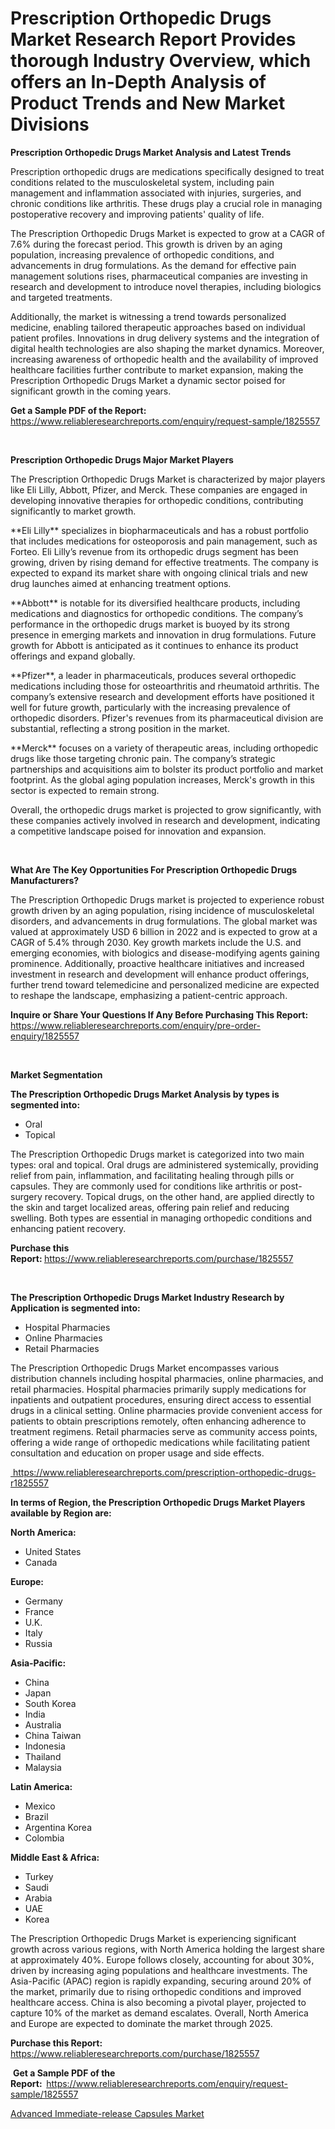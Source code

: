 <p><h1>Prescription Orthopedic Drugs Market Research Report Provides thorough Industry Overview, which offers an In-Depth Analysis of Product Trends and New Market Divisions</h1></p><p><strong>Prescription Orthopedic Drugs Market Analysis and Latest Trends</strong></p>
<p><p>Prescription orthopedic drugs are medications specifically designed to treat conditions related to the musculoskeletal system, including pain management and inflammation associated with injuries, surgeries, and chronic conditions like arthritis. These drugs play a crucial role in managing postoperative recovery and improving patients' quality of life.</p><p>The Prescription Orthopedic Drugs Market is expected to grow at a CAGR of 7.6% during the forecast period. This growth is driven by an aging population, increasing prevalence of orthopedic conditions, and advancements in drug formulations. As the demand for effective pain management solutions rises, pharmaceutical companies are investing in research and development to introduce novel therapies, including biologics and targeted treatments.</p><p>Additionally, the market is witnessing a trend towards personalized medicine, enabling tailored therapeutic approaches based on individual patient profiles. Innovations in drug delivery systems and the integration of digital health technologies are also shaping the market dynamics. Moreover, increasing awareness of orthopedic health and the availability of improved healthcare facilities further contribute to market expansion, making the Prescription Orthopedic Drugs Market a dynamic sector poised for significant growth in the coming years.</p></p>
<p><strong>Get a Sample PDF of the Report:&nbsp;</strong> <a href="https://www.reliableresearchreports.com/enquiry/request-sample/1825557?utm_campaign=3016&utm_medium=2&utm_source=Github&utm_content=ia&utm_term=09032025&utm_id=prescription-orthopedic-drugs">https://www.reliableresearchreports.com/enquiry/request-sample/1825557</a></p>
<p>&nbsp;</p>
<p><strong>Prescription Orthopedic Drugs Major Market Players</strong></p>
<p><p>The Prescription Orthopedic Drugs Market is characterized by major players like Eli Lilly, Abbott, Pfizer, and Merck. These companies are engaged in developing innovative therapies for orthopedic conditions, contributing significantly to market growth.</p><p>**Eli Lilly** specializes in biopharmaceuticals and has a robust portfolio that includes medications for osteoporosis and pain management, such as Forteo. Eli Lilly’s revenue from its orthopedic drugs segment has been growing, driven by rising demand for effective treatments. The company is expected to expand its market share with ongoing clinical trials and new drug launches aimed at enhancing treatment options.</p><p>**Abbott** is notable for its diversified healthcare products, including medications and diagnostics for orthopedic conditions. The company’s performance in the orthopedic drugs market is buoyed by its strong presence in emerging markets and innovation in drug formulations. Future growth for Abbott is anticipated as it continues to enhance its product offerings and expand globally.</p><p>**Pfizer**, a leader in pharmaceuticals, produces several orthopedic medications including those for osteoarthritis and rheumatoid arthritis. The company’s extensive research and development efforts have positioned it well for future growth, particularly with the increasing prevalence of orthopedic disorders. Pfizer's revenues from its pharmaceutical division are substantial, reflecting a strong position in the market.</p><p>**Merck** focuses on a variety of therapeutic areas, including orthopedic drugs like those targeting chronic pain. The company’s strategic partnerships and acquisitions aim to bolster its product portfolio and market footprint. As the global aging population increases, Merck's growth in this sector is expected to remain strong.</p><p>Overall, the orthopedic drugs market is projected to grow significantly, with these companies actively involved in research and development, indicating a competitive landscape poised for innovation and expansion.</p></p>
<p>&nbsp;</p>
<p><strong>What Are The Key Opportunities For Prescription Orthopedic Drugs Manufacturers?</strong></p>
<p><p>The Prescription Orthopedic Drugs market is projected to experience robust growth driven by an aging population, rising incidence of musculoskeletal disorders, and advancements in drug formulations. The global market was valued at approximately USD 6 billion in 2022 and is expected to grow at a CAGR of 5.4% through 2030. Key growth markets include the U.S. and emerging economies, with biologics and disease-modifying agents gaining prominence. Additionally, proactive healthcare initiatives and increased investment in research and development will enhance product offerings, further trend toward telemedicine and personalized medicine are expected to reshape the landscape, emphasizing a patient-centric approach.</p></p>
<p><strong>Inquire or Share Your Questions If Any Before Purchasing This Report:</strong> <a href="https://www.reliableresearchreports.com/enquiry/pre-order-enquiry/1825557?utm_campaign=3016&utm_medium=2&utm_source=Github&utm_content=ia&utm_term=09032025&utm_id=prescription-orthopedic-drugs">https://www.reliableresearchreports.com/enquiry/pre-order-enquiry/1825557</a></p>
<p>&nbsp;</p>
<p><strong>Market Segmentation</strong></p>
<p><strong>The Prescription Orthopedic Drugs Market Analysis by types is segmented into:</strong></p>
<p><ul><li>Oral</li><li>Topical</li></ul></p>
<p><p>The Prescription Orthopedic Drugs market is categorized into two main types: oral and topical. Oral drugs are administered systemically, providing relief from pain, inflammation, and facilitating healing through pills or capsules. They are commonly used for conditions like arthritis or post-surgery recovery. Topical drugs, on the other hand, are applied directly to the skin and target localized areas, offering pain relief and reducing swelling. Both types are essential in managing orthopedic conditions and enhancing patient recovery.</p></p>
<p><strong>Purchase this Report:&nbsp;</strong><a href="https://www.reliableresearchreports.com/purchase/1825557?utm_campaign=3016&utm_medium=2&utm_source=Github&utm_content=ia&utm_term=09032025&utm_id=prescription-orthopedic-drugs">https://www.reliableresearchreports.com/purchase/1825557</a></p>
<p>&nbsp;</p>
<p><strong>The Prescription Orthopedic Drugs Market Industry Research by Application is segmented into:</strong></p>
<p><ul><li>Hospital Pharmacies</li><li>Online Pharmacies</li><li>Retail Pharmacies</li></ul></p>
<p><p>The Prescription Orthopedic Drugs Market encompasses various distribution channels including hospital pharmacies, online pharmacies, and retail pharmacies. Hospital pharmacies primarily supply medications for inpatients and outpatient procedures, ensuring direct access to essential drugs in a clinical setting. Online pharmacies provide convenient access for patients to obtain prescriptions remotely, often enhancing adherence to treatment regimens. Retail pharmacies serve as community access points, offering a wide range of orthopedic medications while facilitating patient consultation and education on proper usage and side effects.</p></p>
<p><a href="https://www.reliableresearchreports.com/prescription-orthopedic-drugs-r1825557?utm_campaign=3016&utm_medium=2&utm_source=Github&utm_content=ia&utm_term=09032025&utm_id=prescription-orthopedic-drugs">&nbsp;https://www.reliableresearchreports.com/prescription-orthopedic-drugs-r1825557</a></p>
<p><strong>In terms of Region, the Prescription Orthopedic Drugs Market Players available by Region are:</strong></p>
<p>
    <p> <strong> North America: </strong>
        <ul>
            <li>United States</li>
            <li>Canada</li>
        </ul>
        </p> 
    <p> <strong> Europe: </strong>
        <ul>
            <li>Germany</li>
            <li>France</li>
            <li>U.K.</li>
            <li>Italy</li>
            <li>Russia</li>
        </ul>
        </p> 
    <p> <strong> Asia-Pacific: </strong>
        <ul>
            <li>China</li>
            <li>Japan</li>
            <li>South Korea</li>
            <li>India</li>
            <li>Australia</li>
            <li>China Taiwan</li>
            <li>Indonesia</li>
            <li>Thailand</li>
            <li>Malaysia</li>
        </ul>
        </p> 
    <p> <strong> Latin America: </strong>
        <ul>
            <li>Mexico</li>
            <li>Brazil</li>
            <li>Argentina Korea</li>
            <li>Colombia</li>
        </ul>
        </p> 
    <p> <strong> Middle East & Africa: </strong>
        <ul>
            <li>Turkey</li>
            <li>Saudi</li>
            <li>Arabia</li>
            <li>UAE</li>
            <li>Korea</li>
        </ul>
    </p>
    </p>
<p><p>The Prescription Orthopedic Drugs Market is experiencing significant growth across various regions, with North America holding the largest share at approximately 40%. Europe follows closely, accounting for about 30%, driven by increasing aging populations and healthcare investments. The Asia-Pacific (APAC) region is rapidly expanding, securing around 20% of the market, primarily due to rising orthopedic conditions and improved healthcare access. China is also becoming a pivotal player, projected to capture 10% of the market as demand escalates. Overall, North America and Europe are expected to dominate the market through 2025.</p></p>
<p><strong>Purchase this Report: </strong><a href="https://www.reliableresearchreports.com/purchase/1825557?utm_campaign=3016&utm_medium=2&utm_source=Github&utm_content=ia&utm_term=09032025&utm_id=prescription-orthopedic-drugs">https://www.reliableresearchreports.com/purchase/1825557</a></p>
<p>&nbsp;<strong>Get a Sample PDF of the Report:&nbsp;&nbsp;</strong><a href="https://www.reliableresearchreports.com/enquiry/request-sample/1825557?utm_campaign=3016&utm_medium=2&utm_source=Github&utm_content=ia&utm_term=09032025&utm_id=prescription-orthopedic-drugs">https://www.reliableresearchreports.com/enquiry/request-sample/1825557</a></p>
<p><strong></strong></p>
<p><p><a href="https://github.com/sca704osol/Market-Research-Report-List-1/blob/main/advanced-immediate-release-capsules-market.md?utm_campaign=3016&utm_medium=2&utm_source=Github&utm_content=ia&utm_term=09032025&utm_id=prescription-orthopedic-drugs">Advanced Immediate-release Capsules Market</a></p></p>